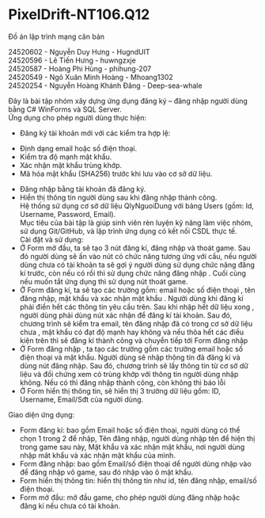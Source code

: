 # PixelDrift-NT106.Q12
Đồ án lập trình mạng căn bản  

24520602 - Nguyễn Duy Hưng - HugndUIT  
24520596 - Lê Tiến Hưng - huwngzxje  
24520587 - Hoàng Phi Hùng - phihung-207   
24520549 - Ngô Xuân Minh Hoàng - Mhoang1302  
24520254 - Nguyễn Hoàng Khánh Đăng - Deep-sea-whale  

Đây là bài tập nhóm xây dựng ứng dụng đăng ký – đăng nhập người dùng bằng C# WinForms và SQL Server.  
Ứng dụng cho phép người dùng thực hiện:  
-	Đăng ký tài khoản mới với các kiểm tra hợp lệ:  
+ Định dạng email hoặc số điện thoại.  
+ Kiểm tra độ mạnh mật khẩu.  
+ Xác nhận mật khẩu trùng khớp.  
+ Mã hóa mật khẩu (SHA256) trước khi lưu vào cơ sở dữ liệu.  
-	Đăng nhập bằng tài khoản đã đăng ký.  
-	Hiển thị thông tin người dùng sau khi đăng nhập thành công.  
Hệ thống sử dụng cơ sở dữ liệu QlyNguoiDung với bảng Users (gồm: Id, Username, Password, Email).  
Mục tiêu của bài tập là giúp sinh viên rèn luyện kỹ năng làm việc nhóm, sử dụng Git/GitHub, và lập trình ứng dụng có kết nối CSDL thực tế.  
Cài đặt và sử dụng:
-	Ở Form mở đầu, ta sẽ tạo 3 nút đăng kí, đăng nhập và thoát game. Sau đó người dùng sẽ ấn vào nút có chức năng tương ứng với cầu, nếu người dùng chưa có tài khoản ta sẽ gợi ý người dùng sử dụng chức năng đăng kí trước, còn nếu có rồi thì sử dụng chức năng đăng nhập . Cuối cùng nếu muốn tắt ứng dụng thì sử dụng nút thoát game.  
-	Ở Form đăng kí, ta sẽ tạo các trường gồm: email hoặc số điện thoại , tên đăng nhập, mật khẩu và xác nhận mật khẩu . Người dùng khi đăng kí phải điền hết các thông tin yêu cầu trên. Sau khi nhập hết dữ liệu xong , người dùng phải dùng nút xác nhận để đăng kí tài khoản. Sau đó, chương trình sẽ kiểm tra email, tên đăng nhập đã có trong cơ sở dữ liệu chưa , mật khẩu có đạt độ mạnh hay không và nếu thõa hết các điều kiện trên thì sẽ đăng kí thành công và chuyển tiếp tới Form đăng nhập  
-	Ở Form đăng nhập , ta tạo các trường gồm các trường email hoặc số điện thoại và mật khẩu. Người dùng sẽ nhập thông tin đã đăng kí và dùng nút đăng nhập. Sau đó, chương trình sẽ lấy thông tin từ cơ sở dữ liệu và đối chứng xem có trùng khớp với thông tin người dùng nhập không. Nếu có thì đăng nhập thành công, còn không thì báo lỗi  
-	Ở Form hiển thị thông tin, sẽ hiển thị 3 trường dữ liệu gồm: ID, Username, Email/Sđt của người dùng.  

Giao diện ứng dụng:  
- Form đăng kí: bao gồm Email hoặc số điện thoại, người dùng có thể chọn 1 trong 2 để nhập, Tên đăng nhập, người dùng nhập tên để hiện thị trong game sau này, Mật khẩu và xác nhận mật khẩu, nơi người dùng nhập mât khẩu và xác nhận mật khẩu của mình.  
- Form đăng nhập: bao gồm Email/số điện thoại dể người dùng nhập vào để đăng nhập vô game, sau đó nhập vào ô mật khẩu.  
- Form hiển thị thông tin: hiển thị thông tin như id, tên đăng nhập, email/số điện thoại.  
- Form mở đầu: mở đầu game, cho phép người dùng đăng nhập hoặc đăng kí nếu chưa có tài khoản.  
